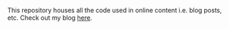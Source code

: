 This repository houses all the code used in online content i.e. blog posts, etc.
Check out my blog [here](https://blog.ssnk.in).
